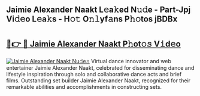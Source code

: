 ## Jaimie Alexander Naakt L𝚎a𝚔ed N𝚞𝚍e - Part-Jpj Vi𝚍𝚎o L𝚎a𝚔s - H𝚘𝚝 O𝚗𝚕yf𝚊ns P𝚑𝚘tos jBDBx

# <h2><a href="http://kf13kcl.oniu.top/?m=Jaimie+Alexander+Naakt">🔗👉 🔴 Jaimie Alexander Naakt P𝚑ot𝚘𝚜 V𝚒d𝚎o</a></h2>

[![Jaimie Alexander Naakt Nu𝚍e𝚜](https://i.imgur.com/0qMVB7G.gif)](http://kf13kcl.oniu.top/?m=Jaimie+Alexander+Naakt)
Virtual dance innovator and web entertainer Jaimie Alexander Naakt, celebrated for disseminating dance and lifestyle inspiration through solo and collaborative dance acts and brief films. Outstanding set builder Jaimie Alexander Naakt, recognized for their remarkable abilities and accomplishments in constructing sets.  
